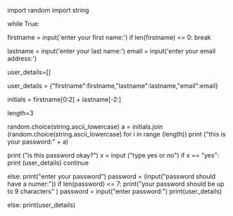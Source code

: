 import random
import string


while True:

  firstname = input('enter your first name:')
     if len(firstname) <= 0: 
         break
   
   lastname = input('enter your last name:')
    email = input('enter your email address:')


user_details=[]

 user_details = {"firstname":firstname,"lastname":lastname,"email":email}

initials = firstname[0:2] + lastname[-2:]

length=3

random.choice(string.ascii_lowercase) 
a = initials.join (random.choice(string.ascii_lowercase) for i in  range (length))
print ("this is your password:" + a)

print ("is this password okay?")
x = input ("type yes or no")
if x == "yes":
    print (user_details)
     continue

   else:
       print("enter your password")
       password = (input("password should have a numer:"))
       if len(password) <= 7:
           print("your password should be up to 9 characters" )
        password = input("enter password:")
         print(user_details)
 
 else: print(user_details)
    
       
